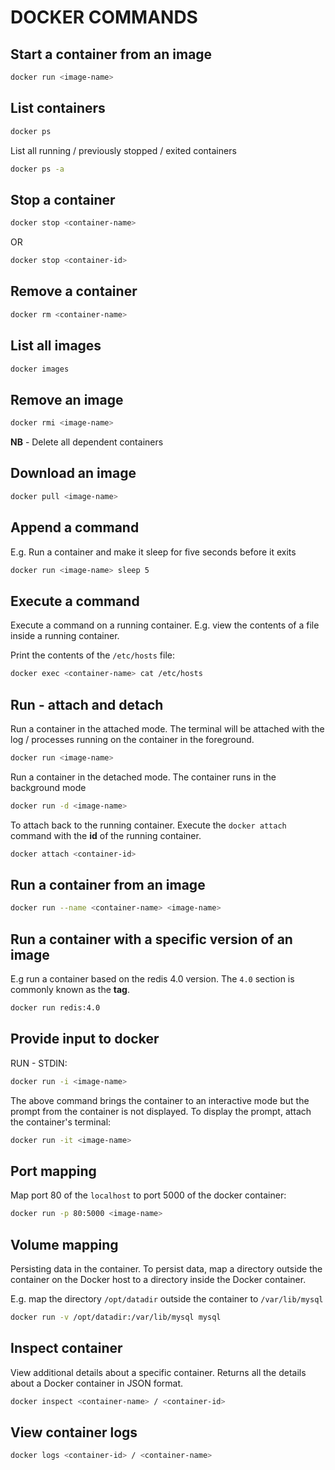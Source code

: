 # DOCKER COMMANDS

## Start a container from an image

```bash
docker run <image-name>
```

## List containers

```bash
docker ps
```

List all running / previously stopped / exited containers

```bash
docker ps -a
```

## Stop a container

```bash
docker stop <container-name>
```

OR

```bash
docker stop <container-id>
```

## Remove a container

```bash
docker rm <container-name>
```

## List all images

```bash
docker images
```

## Remove an image

```bash
docker rmi <image-name>
```

**NB** - Delete all dependent containers

## Download an image

```bash
docker pull <image-name>
```

## Append a command

E.g. Run a container and make it sleep for five seconds before it exits

```bash
docker run <image-name> sleep 5
```

## Execute a command

Execute a command on a running container. E.g. view the contents of a file inside a running container.

Print the contents of the `/etc/hosts` file:

```bash
docker exec <container-name> cat /etc/hosts
```

## Run - attach and detach

Run a container in the attached mode. The terminal will be attached with the log / processes running on the container in the foreground.

```bash
docker run <image-name>
```

Run a container in the detached mode. The container runs in the background mode

```bash
docker run -d <image-name>
```

To attach back to the running container. Execute the `docker attach` command with the **id** of the running container.

```bash
docker attach <container-id>
```

## Run a container from an image

```bash
docker run --name <container-name> <image-name>
```

## Run a container with a specific version of an image

E.g run a container based on the redis 4.0 version. The `4.0` section is commonly known as the **tag**.

```bash
docker run redis:4.0
```

## Provide input to docker

RUN - STDIN:

```bash
docker run -i <image-name>
```

The above command brings the container to an interactive mode but the prompt from the container is not displayed. To display the prompt, attach the container's terminal:

```bash
docker run -it <image-name>
```

## Port mapping

Map port 80 of the `localhost` to port 5000 of the docker container:

```bash
docker run -p 80:5000 <image-name>
```

## Volume mapping

Persisting data in the container. To persist data, map a directory outside the container on the Docker host to a directory inside the Docker container.

E.g. map the directory `/opt/datadir` outside the container to `/var/lib/mysql`

```bash
docker run -v /opt/datadir:/var/lib/mysql mysql
```

## Inspect container

View additional details about a specific container. Returns all the details about a Docker container in JSON format.

```bash
docker inspect <container-name> / <container-id>
```

## View container logs

```bash
docker logs <container-id> / <container-name>
```
